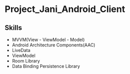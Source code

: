 # Project_Jani_Android_Client

## Skills
- MVVM(View - ViewModel - Model)
- Android Architecture Components(AAC)
- LiveData
- ViewModel
- Room Library
- Data Binding Persistence Library